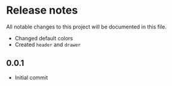 # Release notes
All notable changes to this project will be documented in this file.

- Changed default colors
- Created `header` and `drawer`

## 0.0.1
- Initial commit
